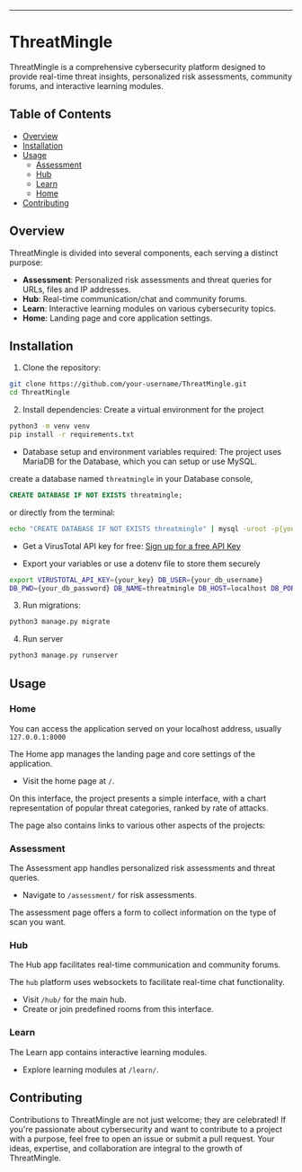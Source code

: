 ---
# ThreatMingle

ThreatMingle is a comprehensive cybersecurity platform designed to provide real-time threat insights, personalized risk assessments, community forums, and interactive learning modules.

## Table of Contents

- [Overview](#overview)
- [Installation](#installation)
- [Usage](#usage)
  - [Assessment](#assessment)
  - [Hub](#hub)
  - [Learn](#learn)
  - [Home](#home)
- [Contributing](#contributing)

## Overview

ThreatMingle is divided into several components, each serving a distinct purpose:

- **Assessment**: Personalized risk assessments and threat queries for URLs, files and IP addresses.
- **Hub**: Real-time communication/chat and community forums.
- **Learn**: Interactive learning modules on various cybersecurity topics.
- **Home**: Landing page and core application settings.

## Installation

1. Clone the repository:

```bash
git clone https://github.com/your-username/ThreatMingle.git
cd ThreatMingle
```

2. Install dependencies:
Create a virtual environment for the project

```bash
python3 -m venv venv
pip install -r requirements.txt
```

- Database setup and environment variables required:
The project uses MariaDB for the Database, which you can setup or use
MySQL.

create a database named `threatmingle` in your Database console,
```SQL
CREATE DATABASE IF NOT EXISTS threatmingle;
```

or directly from the terminal:
```bash
echo "CREATE DATABASE IF NOT EXISTS threatmingle" | mysql -uroot -p{your_password}
```


- Get a VirusTotal API key for free: [Sign up for a free API Key](https://www.virustotal.com/gui/join-us)

- Export your variables or use a dotenv file to store them securely
```bash
export VIRUSTOTAL_API_KEY={your_key} DB_USER={your_db_username}
DB_PWD={your_db_password} DB_NAME=threatmingle DB_HOST=localhost DB_PORT=3306
```


3. Run migrations:

```bash
python3 manage.py migrate
```

4. Run server
```bash
python3 manage.py runserver
```


## Usage

### Home
You can access the application served on your localhost address, usually `127.0.0.1:8000`

The Home app manages the landing page and core settings of the application.

- Visit the home page at `/`.

On this interface, the project presents a simple interface, with a chart representation of popular threat categories, ranked by rate of attacks.

The page also contains links to various other aspects of the projects:

### Assessment

The Assessment app handles personalized risk assessments and threat queries.

- Navigate to `/assessment/` for risk assessments.

The assessment page offers a form to collect information on the type of scan you want.


### Hub

The Hub app facilitates real-time communication and community forums.

The `hub` platform uses websockets to facilitate real-time chat functionality.

- Visit `/hub/` for the main hub.
- Create or join predefined rooms from this interface.

### Learn

The Learn app contains interactive learning modules.

- Explore learning modules at `/learn/`.

## Contributing
Contributions to ThreatMingle are not just welcome; they are celebrated!
If you're passionate about cybersecurity and want to contribute to a
project with a purpose, feel free to open an issue or submit a pull
request. Your ideas, expertise, and collaboration are integral to the
growth of ThreatMingle.
